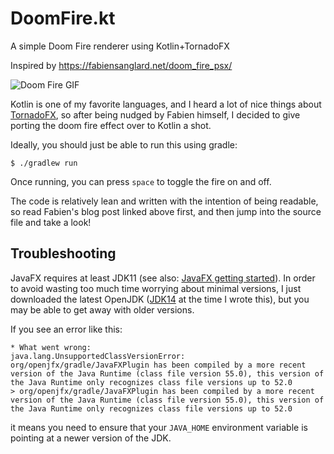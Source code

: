 # DoomFire.kt
A simple Doom Fire renderer using Kotlin+TornadoFX

Inspired by https://fabiensanglard.net/doom_fire_psx/

![Doom Fire GIF](assets/doomfire.gif)

Kotlin is one of my favorite languages, and I heard a lot of nice things about [TornadoFX](https://tornadofx.io/),
so after being nudged by Fabien himself, I decided to give porting the doom fire effect over to Kotlin a shot.

Ideally, you should just be able to run this using gradle:

```shell
$ ./gradlew run
```

Once running, you can press `space` to toggle the fire on and off.

The code is relatively lean and written with the intention of being readable, so read Fabien's blog post linked
above first, and then jump into the source file and take a look!

## Troubleshooting

JavaFX requires at least JDK11 (see also: [JavaFX getting started](https://openjfx.io/openjfx-docs/#install-java)).
In order to avoid wasting too much time worrying about minimal versions, I just downloaded the latest OpenJDK
([JDK14](https://jdk.java.net/14/) at the time I wrote this), but you may be able to get away with older
versions.

If you see an error like this:

```
* What went wrong:
java.lang.UnsupportedClassVersionError: org/openjfx/gradle/JavaFXPlugin has been compiled by a more recent version of the Java Runtime (class file version 55.0), this version of the Java Runtime only recognizes class file versions up to 52.0
> org/openjfx/gradle/JavaFXPlugin has been compiled by a more recent version of the Java Runtime (class file version 55.0), this version of the Java Runtime only recognizes class file versions up to 52.0
```

it means you need to ensure that your `JAVA_HOME` environment variable is pointing at a newer version of the JDK.

